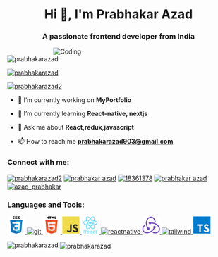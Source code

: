 <!--  <img src="https://media4.giphy.com/media/qgQUggAC3Pfv687qPC/giphy_s.gif"/> -->
<h1 align="center">Hi 👋, I'm Prabhakar Azad</h1>
<h3 align="center">A passionate frontend developer from India</h3>
<img align="right" alt="Coding" width="400"  src="https://cdn.dribbble.com/users/1162077/screenshots/3848914/programmer.gif">

<p align="left"> <img src="https://komarev.com/ghpvc/?username=prabhakarazad&label=Profile%20views&color=0e75b6&style=flat" alt="prabhakarazad" /> </p>

<p align="left"> <a href="https://github.com/ryo-ma/github-profile-trophy"><img src="https://github-profile-trophy.vercel.app/?username=prabhakarazad" alt="prabhakarazad" /></a> </p>

<p align="left"> <a href="https://twitter.com/prabhakarazad2" target="blank"><img src="https://img.shields.io/twitter/follow/prabhakarazad2?logo=twitter&style=for-the-badge" alt="prabhakarazad2" /></a> </p>

- 🔭 I’m currently working on **MyPortfolio**

- 🌱 I’m currently learning **React-native, nextjs**

- 💬 Ask me about **React,redux,javascript**

- 📫 How to reach me **prabhakarazad903@gmail.com**

<h3 align="left">Connect with me:</h3>
<p align="left">
<a href="https://twitter.com/prabhakarazad2" target="blank"><img align="center" src="https://raw.githubusercontent.com/rahuldkjain/github-profile-readme-generator/master/src/images/icons/Social/twitter.svg" alt="prabhakarazad2" height="30" width="40" /></a>
<a href="https://linkedin.com/in/prabhakar azad" target="blank"><img align="center" src="https://raw.githubusercontent.com/rahuldkjain/github-profile-readme-generator/master/src/images/icons/Social/linked-in-alt.svg" alt="prabhakar azad" height="30" width="40" /></a>
<a href="https://stackoverflow.com/users/18361378" target="blank"><img align="center" src="https://raw.githubusercontent.com/rahuldkjain/github-profile-readme-generator/master/src/images/icons/Social/stack-overflow.svg" alt="18361378" height="30" width="40" /></a>
<a href="https://fb.com/prabhakar azad" target="blank"><img align="center" src="https://raw.githubusercontent.com/rahuldkjain/github-profile-readme-generator/master/src/images/icons/Social/facebook.svg" alt="prabhakar azad" height="30" width="40" /></a>
<a href="https://instagram.com/azad_prabhakar" target="blank"><img align="center" src="https://raw.githubusercontent.com/rahuldkjain/github-profile-readme-generator/master/src/images/icons/Social/instagram.svg" alt="azad_prabhakar" height="30" width="40" /></a>
</p>

<h3 align="left">Languages and Tools:</h3>
<p align="left"> <a href="https://www.w3schools.com/css/" target="_blank" rel="noreferrer"> <img src="https://raw.githubusercontent.com/devicons/devicon/master/icons/css3/css3-original-wordmark.svg" alt="css3" width="40" height="40"/> </a> <a href="https://git-scm.com/" target="_blank" rel="noreferrer"> <img src="https://www.vectorlogo.zone/logos/git-scm/git-scm-icon.svg" alt="git" width="40" height="40"/> </a> <a href="https://www.w3.org/html/" target="_blank" rel="noreferrer"> <img src="https://raw.githubusercontent.com/devicons/devicon/master/icons/html5/html5-original-wordmark.svg" alt="html5" width="40" height="40"/> </a> <a href="https://developer.mozilla.org/en-US/docs/Web/JavaScript" target="_blank" rel="noreferrer"> <img src="https://raw.githubusercontent.com/devicons/devicon/master/icons/javascript/javascript-original.svg" alt="javascript" width="40" height="40"/> </a> <a href="https://reactjs.org/" target="_blank" rel="noreferrer"> <img src="https://raw.githubusercontent.com/devicons/devicon/master/icons/react/react-original-wordmark.svg" alt="react" width="40" height="40"/> </a> <a href="https://reactnative.dev/" target="_blank" rel="noreferrer"> <img src="https://reactnative.dev/img/header_logo.svg" alt="reactnative" width="40" height="40"/> </a> <a href="https://redux.js.org" target="_blank" rel="noreferrer"> <img src="https://raw.githubusercontent.com/devicons/devicon/master/icons/redux/redux-original.svg" alt="redux" width="40" height="40"/> </a> <a href="https://tailwindcss.com/" target="_blank" rel="noreferrer"> <img src="https://www.vectorlogo.zone/logos/tailwindcss/tailwindcss-icon.svg" alt="tailwind" width="40" height="40"/> </a> <a href="https://www.typescriptlang.org/" target="_blank" rel="noreferrer"> <img src="https://raw.githubusercontent.com/devicons/devicon/master/icons/typescript/typescript-original.svg" alt="typescript" width="40" height="40"/> </a> </p>

<p><img align="left" src="https://github-readme-stats.vercel.app/api/top-langs?username=prabhakarazad&show_icons=true&locale=en&layout=compact" alt="prabhakarazad" /></p>

<p>&nbsp;<img align="center" src="https://github-readme-stats.vercel.app/api?username=prabhakarazad&show_icons=true&locale=en" alt="prabhakarazad" /></p>
